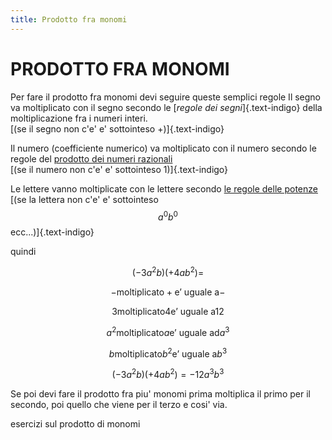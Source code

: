 ```yaml
---
title: Prodotto fra monomi
---
```


PRODOTTO FRA MONOMI
===

Per fare il prodotto fra monomi devi seguire queste semplici regole
Il segno va moltiplicato con il segno secondo le [*regole dei segni*]{.text-indigo} della moltiplicazione fra i numeri interi.\
[(se il segno non c'e' e' sottointeso +)]{.text-indigo}

Il numero (coefficiente numerico) va moltiplicato con il numero secondo le regole del [prodotto dei numeri razionali](/lezioni/aritmetica-e-numeri/numeri-razionali/prodotto)\
[(se il numero non c'e' e' sottointeso 1)]{.text-indigo}

Le lettere vanno moltiplicate con le lettere secondo [le regole delle potenze](/lezioni/algebra/potenze#prodotto-stessa-base)\
[(se la lettera non c'e' e' sottointeso $$ a^0b^0 $$ ecc...)]{.text-indigo}

quindi

$$ (-3a^2b)(+4ab^2)= $$

$$ - \text{moltiplicato} + \text{e' uguale a} - $$

$$ 3 \text{moltiplicato} 4 \text{e' uguale a} 12 $$

$$ a^2 \text{moltiplicato} a \text{e' uguale ad} a^3 $$

$$ b \text{moltiplicato} b^2 \text{e' uguale a} b^3 $$

$$ (-3a^2b)(+4ab^2)=-12a^3b^3 $$

Se poi devi fare il prodotto fra piu' monomi prima moltiplica il primo per il secondo, poi quello che viene per il terzo e cosi' via.

esercizi sul prodotto di monomi